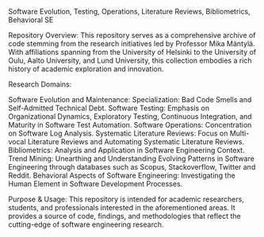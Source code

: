 Software Evolution, Testing, Operations, Literature Reviews, Bibliometrics, Behavioral SE

Repository Overview: This repository serves as a comprehensive archive of code stemming from the research initiatives led by Professor Mika Mäntylä. With affiliations spanning from the University of Helsinki to the University of Oulu, Aalto University, and Lund University, this collection embodies a rich history of academic exploration and innovation.

Research Domains:

Software Evolution and Maintenance: Specialization: Bad Code Smells and Self-Admitted Technical Debt. 
Software Testing: Emphasis on Organizational Dynamics, Exploratory Testing, Continuous Integration, and Maturity in Software Test Automation.
Software Operations: Concentration on Software Log Analysis. 
Systematic Literature Reviews: Focus on Multi-vocal Literature Reviews and Automating Systematic Literature Reviews.
Bibliometrics: Analysis and Application in Software Engineering Context. 
Trend Mining: Unearthing and Understanding Evolving Patterns in Software Engineering through databases such as Scopus, Stackoverflow, Twitter and Reddit. 
Behavioral Aspects of Software Engineering: Investigating the Human Element in Software Development Processes. 

Purpose & Usage: This repository is intended for academic researchers, students, and professionals interested in the aforementioned areas. It provides a source of code, findings, and methodologies that reflect the cutting-edge of software engineering research.
